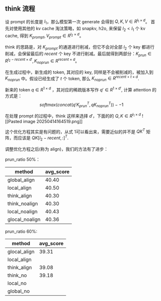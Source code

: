 ## think 流程
设 prompt 的长度是 $l_{1}$，那么模型第一次 generate 会得到 $Q,K,V\in R^{l_{1}\times d}$。
首先对使用其他的 kv cache 淘汰策略，如 snapkv, h2o, 来保留 $l_{2}<l_{1}$ 个 kv cache, 得到 $K_{prompt}, V_{prompt} \in R^{l_{2}\times d}$。

think 的思路是，对 $K_{prompt}$ 的通道进行削减，但它不会对全部 $l_{2}$ 个 key 都进行削减，会保留最后的 $recent$ 个 key 不进行削减。最后就得到两部分：$K_{prun}\in R^{l_{2}-recent \times d'}, K_{noprun}\in R^{recent\times d}$。

在生成过程中，新生成的 token, 其对应的 key, 同样是不会被削减的，被加入到 $K_{noprun}$ 中。假设已经生成了 $t$ 个 token, 那么 $K_{noprun}\in R^{recent+t \times d}$.

新来的 token $q\in R^{1\times d}$ ，其对应的稀疏版本写作 $q'\in R^{1\times d'}$, 计算 attention 的方式是：
$$
softmax(concat(q'K_{prun}^{T},qK_{noprun}^{T}))  --1
$$

在处理 prompt 的过程中，think 这样来选择 $d'$，下面的的 $Q,K \in R^{l_{1}\times d}$
![[Pasted image 20250414164519.png]]

这个优化方程其实是有问题的，从式 1可以看出来，需要近似的并不是 $QK^{T}$ 矩阵，而应该是 $QK[l_{2}-recent,:]^{T}$.

调整优化方程之后(称为 align)，我们的方法有了进步：

prun_ratio 50%：

| method         | avg_score |
| -------------- | --------- |
| global_align   | 40.40     |
| local_align    | 40.50     |
| think_align    | 40.30     |
| think_noalign  | 40.30     |
| local_noalign  | 40.43     |
| glocal_noalign | 40.36     |

prun_ratio 60%:

| method       | avg_score |
| ------------ | --------- |
| glocal_align | 39.31     |
| local_align  |           |
| think_align  | 39.08     |
| think_no     | 39.18     |
| local_no     |           |
| global_no    |           |

